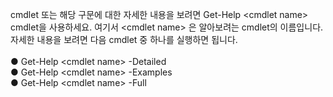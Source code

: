 <Token xmlns:xlink="http://www.w3.org/1999/xlink">cmdlet 또는 해당 구문에 대한 자세한 내용을 보려면 <codeInline xmlns="http://ddue.schemas.microsoft.com/authoring/2003/5">Get-Help </codeInline><placeholder xmlns="http://ddue.schemas.microsoft.com/authoring/2003/5">&lt;cmdlet name&gt;</placeholder> cmdlet을 사용하세요. 여기서 <placeholder xmlns="http://ddue.schemas.microsoft.com/authoring/2003/5">&lt;cmdlet name&gt;</placeholder> 은 알아보려는 cmdlet의 이름입니다. 자세한 내용을 보려면 다음 cmdlet 중 하나를 실행하면 됩니다. <br /><br /> ● <codeInline xmlns="http://ddue.schemas.microsoft.com/authoring/2003/5">Get-Help </codeInline><placeholder xmlns="http://ddue.schemas.microsoft.com/authoring/2003/5">&lt;cmdlet name&gt;</placeholder><codeInline xmlns="http://ddue.schemas.microsoft.com/authoring/2003/5"> -Detailed</codeInline><br /> ● <codeInline xmlns="http://ddue.schemas.microsoft.com/authoring/2003/5">Get-Help </codeInline><placeholder xmlns="http://ddue.schemas.microsoft.com/authoring/2003/5">&lt;cmdlet name&gt;</placeholder><codeInline xmlns="http://ddue.schemas.microsoft.com/authoring/2003/5"> -Examples</codeInline><br /> ● <codeInline xmlns="http://ddue.schemas.microsoft.com/authoring/2003/5">Get-Help </codeInline><placeholder xmlns="http://ddue.schemas.microsoft.com/authoring/2003/5">&lt;cmdlet name&gt;</placeholder><codeInline xmlns="http://ddue.schemas.microsoft.com/authoring/2003/5"> -Full</codeInline><br /></Token>

<!--HONumber=Apr16_HO1-->


